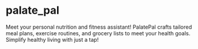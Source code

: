 # palate_pal

Meet your personal nutrition and fitness assistant! PalatePal crafts tailored meal plans, exercise routines, and grocery lists to meet your health goals. Simplify healthy living with just a tap!
